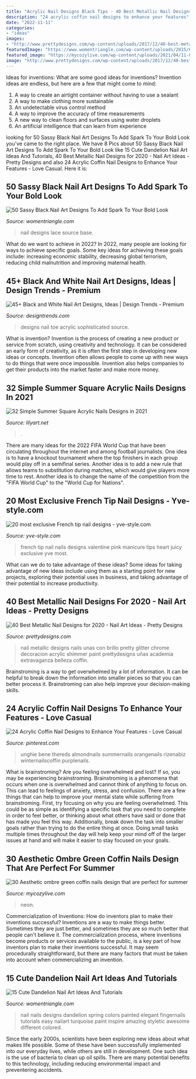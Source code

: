```yaml
---
title: "Acrylic Nail Designs Black Tips - 40 Best Metallic Nail Designs For 2020"
description: "24 acrylic coffin nail designs to enhance your features"
date: "2022-11-11"
categories:
- "ideas"
images:
- "http://www.prettydesigns.com/wp-content/uploads/2017/12/40-best-metallic-nail-designs-for-2018-nail-art-ideas-12.jpg"
featuredImage: "https://www.womentriangle.com/wp-content/uploads/2015/05/dandelion-nail-art-5.jpg"
featured_image: "https://mycozylive.com/wp-content/uploads/2021/04/11-8.jpg"
image: "http://www.prettydesigns.com/wp-content/uploads/2017/12/40-best-metallic-nail-designs-for-2018-nail-art-ideas-12.jpg"
---
```



Ideas for inventions: What are some good ideas for inventions?
Invention ideas are endless, but here are a few that might come to mind:
1. A way to create an airtight container without having to use a sealant 
2. A way to make clothing more sustainable 
3. An undetectable virus control method 
4. A way to improve the accuracy of time measurements 
5. A new way to clean floors and surfaces using water droplets 
6. An artificial intelligence that can learn from experience 

	

		
looking for 50 Sassy Black Nail Art Designs To Add Spark To Your Bold Look you've came to the right place. We have 8 Pics about 50 Sassy Black Nail Art Designs To Add Spark To Your Bold Look like 15 Cute Dandelion Nail Art Ideas And Tutorials, 40 Best Metallic Nail Designs for 2020 - Nail Art Ideas - Pretty Designs and also 24 Acrylic Coffin Nail Designs to Enhance Your Features - Love Casual. Here it is:
		
    
## 50 Sassy Black Nail Art Designs To Add Spark To Your Bold Look

<img loading=lazy src="https://www.womentriangle.com/wp-content/uploads/2016/07/Black-Nail-art-designs40180716.jpg" onerror="this.onerror=null;this.src='https://tse4.mm.bing.net/th?id=OIP.L1mLBA-xrTjzcaeq2NwgvAHaLP&amp;pid=15.1';" alt="50 Sassy Black Nail Art Designs To Add Spark To Your Bold Look">

_Source: womentriangle.com_

>nail designs lace source base. 

	

What do we want to achieve in 2022?
In 2022, many people are looking for ways to achieve specific goals. Some key ideas for achieving these goals include: increasing economic stability, decreasing global terrorism, reducing child malnutrition and improving maternal health.

    
## 45+ Black And White Nail Art Designs, Ideas | Design Trends - Premium

<img loading=lazy src="https://images.designtrends.com/wp-content/uploads/2015/10/05095947/Acrylic-Toe-Nail-Designs.jpg" onerror="this.onerror=null;this.src='https://tse3.mm.bing.net/th?id=OIP.VHTWZKHELfA3DbS39dx_bwHaFj&amp;pid=15.1';" alt="45+ Black and White Nail Art Designs, Ideas | Design Trends - Premium">

_Source: designtrends.com_

>designs nail toe acrylic sophisticated source. 

	

What is invention?
Invention is the process of creating a new product or service from scratch, using creativity and technology. It can be considered an early form of creativity, as it is often the first step in developing new ideas or concepts. Invention often allows people to come up with new ways to do things that were once impossible. Invention also helps companies to get their products into the market faster and make more money.

    
## 32 Simple Summer Square Acrylic Nails Designs In 2021

<img loading=lazy src="https://lilyart.net/wp-content/uploads/2021/05/5-13-683x1024.jpg" onerror="this.onerror=null;this.src='https://tse1.mm.bing.net/th?id=OIP.QAuf2Ujw2VBNAesQITZREgHaLG&amp;pid=15.1';" alt="32 Simple Summer Square Acrylic Nails Designs in 2021">

_Source: lilyart.net_

>. 

	

There are many ideas for the 2022 FIFA World Cup that have been circulating throughout the internet and among football journalists. One idea is to have a knockout tournament where the top finishers in each group would play off in a semifinal series. Another idea is to add a new rule that allows teams to substitution during matches, which would give players more time to rest. Another idea is to change the name of the competition from the "FIFA World Cup" to the "World Cup for Nations".

    
## 20 Most Exclusive French Tip Nail Designs - Yve-style.com

<img loading=lazy src="http://yve-style.com/wp-content/uploads/2014/11/french-tip-nail-art.jpg" onerror="this.onerror=null;this.src='https://tse3.mm.bing.net/th?id=OIP.r6NbnKo34CejhB8uwA6CRgHaJ3&amp;pid=15.1';" alt="20 most exclusive French tip nail designs - yve-style.com">

_Source: yve-style.com_

>french tip nail nails designs valentine pink manicure tips heart juicy exclusive yve most. 

	

What can we do to take advantage of these ideas?
Some ideas for taking advantage of new ideas include using them as a starting point for new projects, exploring their potential uses in business, and taking advantage of their potential to increase productivity.

    
## 40 Best Metallic Nail Designs For 2020 - Nail Art Ideas - Pretty Designs

<img loading=lazy src="http://www.prettydesigns.com/wp-content/uploads/2017/12/40-best-metallic-nail-designs-for-2018-nail-art-ideas-12.jpg" onerror="this.onerror=null;this.src='https://tse2.mm.bing.net/th?id=OIP.QGtEGZ2DC5ryKEwcwGi3NQHaHa&amp;pid=15.1';" alt="40 Best Metallic Nail Designs for 2020 - Nail Art Ideas - Pretty Designs">

_Source: prettydesigns.com_

>nail metallic designs nails unas con brillo pretty glitter chrome decoracion acrylic shimmer paint prettydesigns uñas academia extravaganza belleza coffin. 

	

Brainstroming is a way to get overwhelmed by a lot of information. It can be helpful to break down the information into smaller pieces so that you can better process it. Brainstroming can also help improve your decision-making skills.

    
## 24 Acrylic Coffin Nail Designs To Enhance Your Features - Love Casual

<img loading=lazy src="https://i.pinimg.com/736x/a9/7f/7b/a97f7b13c045b61ebe88f8735c87585a.jpg" onerror="this.onerror=null;this.src='https://tse4.mm.bing.net/th?id=OIP.ogAaXeeJcJRC9p04UQkOoQHaOB&amp;pid=15.1';" alt="24 Acrylic Coffin Nail Designs to Enhance Your Features - Love Casual">

_Source: pinterest.com_

>unghie bene thereds almondnails summernails orangenails rizenabiz winternailscoffin purplenails. 

	

What is brainstroming?
Are you feeling overwhelmed and lost? If so, you may be experiencing brainstroming. Brainstroming is a phenomena that occurs when one is overwhelmed and cannot think of anything to focus on. This can lead to feelings of anxiety, stress, and confusion. There are a few things that can help to improve your mental state while suffering from brainstroming. First, try focusing on why you are feeling overwhelmed. This could be as simple as identifying a specific task that you need to complete in order to feel better, or thinking about what others have said or done that has made you feel this way. Additionally, break down the task into smaller goals rather than trying to do the entire thing at once. Doing small tasks multiple times throughout the day will help keep your mind off of the larger issues at hand and will make it easier to stay focused on your goals.

    
## 30 Aesthetic Ombre Green Coffin Nails Design That Are Perfect For Summer

<img loading=lazy src="https://mycozylive.com/wp-content/uploads/2021/04/11-8.jpg" onerror="this.onerror=null;this.src='https://tse4.mm.bing.net/th?id=OIP.3n8Tl_dIyh8U8rkkoU8LuAHaLH&amp;pid=15.1';" alt="30 Aesthetic ombre green coffin nails design that are perfect for summer">

_Source: mycozylive.com_

>neon. 

	

Commercialization of Inventions: How do inventors plan to make their inventions successful?
Inventions are a way to make things better. Sometimes they are just better, and sometimes they are so much better that people can't believe it. The commercialization process, where inventions become products or services available to the public, is a key part of how inventors plan to make their inventions successful. It may seem procedurally straightforward, but there are many factors that must be taken into account when commercializing an invention.

    
## 15 Cute Dandelion Nail Art Ideas And Tutorials

<img loading=lazy src="https://www.womentriangle.com/wp-content/uploads/2015/05/dandelion-nail-art-5.jpg" onerror="this.onerror=null;this.src='https://tse1.mm.bing.net/th?id=OIP.EcORPi59bJT3e4Evsq6QfQHaLK&amp;pid=15.1';" alt="15 Cute Dandelion Nail Art Ideas And Tutorials">

_Source: womentriangle.com_

>nail nails designs dandelion spring colors painted elegant fingernails tutorials easy nailart turquoise paint inspire amazing styletic awesome different colored. 

	

Since the early 2000s, scientists have been exploring new ideas about what makes life possible. Some of these have been successfully implemented into our everyday lives, while others are still in development. One such idea is the use of bacteria to clean up oil spills. There are many potential benefits to this technology, including reducing environmental impact and preventering accidents.

